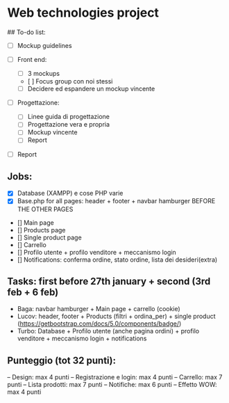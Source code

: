 # Web technologies project

## To-do list:
- [ ] Mockup guidelines 

- [ ] Front end: 
    - [ ] 3 mockups
    - [ ] Focus group con noi stessi
    - [ ] Decidere ed espandere un mockup vincente

- [ ] Progettazione: 
    - [ ] Linee guida di progettazione
    - [ ] Progettazione vera e propria
    - [ ] Mockup vincente
    - [ ] Report

- [ ] Report

## Jobs:
- [x] Database (XAMPP) e cose PHP varie
- [x] Base.php for all pages: header + footer + navbar hamburger BEFORE THE OTHER PAGES 
- [] Main page
- [] Products page
- [] Single product page
- [] Carrello
- [] Profilo utente + profilo venditore + meccanismo login
- [] Notifications: conferma ordine, stato ordine, lista dei desideri(extra)

## Tasks: first before 27th january + second (3rd feb + 6 feb)
- Baga: navbar hamburger + Main page + carrello (cookie)
- Lucov: header, footer + Products (filtri + ordina_per) + single product (https://getbootstrap.com/docs/5.0/components/badge/) 
- Turbo: Database + Profilo utente (anche pagina ordini) + profilo venditore + meccanismo login + notifications

## Punteggio (tot 32 punti):
– Design: max 4 punti
– Registrazione e login: max 4 punti
– Carrello: max 7 punti
– Lista prodotti: max 7 punti
– Notifiche: max 6 punti
– Effetto WOW: max 4 punti